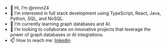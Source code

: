 - 👋 Hi, I’m @nnnn24
- 👀 I’m interested in full stack development using TypeScript, React, Java, Python, SQL, and NoSQL.
- 🌱 I’m currently learning graph databases and AI.
- 💞️ I’m looking to collaborate on innovative projects that leverage the power of graph databases or AI integrations.
- 📫 How to reach me: [linkedin](https://www.linkedin.com/in/namsraijamts-tserennadmid-7b34721a2/)

<!---
nnnn24/nnnn24 is a ✨ special ✨ repository because its `README.md` (this file) appears on your GitHub profile.
You can click the Preview link to take a look at your changes.
--->
